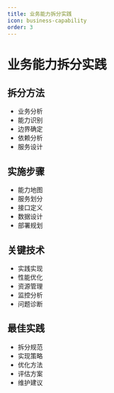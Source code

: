 ```yaml
---
title: 业务能力拆分实践
icon: business-capability
order: 3
---
```


# 业务能力拆分实践

## 拆分方法
- 业务分析
- 能力识别
- 边界确定
- 依赖分析
- 服务设计

## 实施步骤
- 能力地图
- 服务划分
- 接口定义
- 数据设计
- 部署规划

## 关键技术
- 实践实现
- 性能优化
- 资源管理
- 监控分析
- 问题诊断

## 最佳实践
- 拆分规范
- 实现策略
- 优化方法
- 评估方案
- 维护建议
